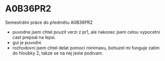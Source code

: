 A0B36PR2
========

Semestrální práce do předmětu A0B36PR2

- puvodne jsem chtel pouzit verzi z pr1, ale nakonec jsem celou vypocetni cast prepsal na lepsi.
- gui je puvodni
- rozhodovni jsem chtel delat pomoci minimaxu, bohuzel mi funguje zatim do hloubky 2, takze se na nej jeste podivam.
